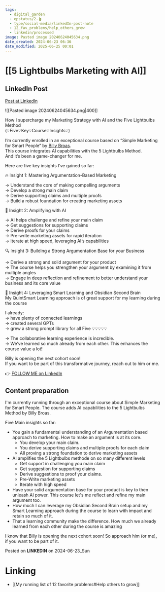 ```yaml
---
tags:
  - digital_garden
  - epstatus/2-🪴
  - type/social-media/linkedIn-post-note
  - 12_fav_problems/help_others_grow
  - linkedin/processed
image: Pasted image 20240624045634.png
date_created: 2024-06-23 06:36
date_modified: 2025-06-25 00:01
---
```

# [[5 Lightbulbs Marketing with AI]]

## LinkedIn Post

[Post at LinkedIn](https://www.linkedin.com/posts/sebastiankamilli_how-i-supercharge-my-marketing-strategy-with-activity-7210553087738941440-2pUA?utm_source=share&utm_medium=member_desktop)

![[Pasted image 20240624045634.png|400]]

How I supercharge my Marketing Strategy with AI and the Five Lightbulbs Method  
(💡Five💡Key💡Course💡Insights💡)  
  
I’m currently enrolled in an exceptional course based on “Simple Marketing for Smart People” by [](https://www.linkedin.com/in/ACoAAADIwlUBRzxXl9jQaCOCKhUAm_B_BF8XDYg)[Billy Broas](https://www.linkedin.com/in/billybroas/).  
This course integrates AI capabilities with the 5 Lightbulbs Method.  
And it’s been a game-changer for me.  
  
Here are five key insights I’ve gained so far:  
  
🔥 Insight 1: Mastering Argumentation-Based Marketing  
  
→ Understand the core of making compelling arguments  
→ Develop a strong main claim  
→ Derive supporting claims and multiple proofs  
→ Build a robust foundation for creating marketing assets  
  
🤖 Insight 2: Amplifying with AI  
  
→ AI helps challenge and refine your main claim  
→ Get suggestions for supporting claims  
→ Derive proofs for your claims  
→ Pre-write marketing assets for rapid iteration  
→ Iterate at high speed, leveraging AI’s capabilities  
  
🔍 Insight 3: Building a Strong Argumentation Base for your Business  
  
→ Derive a strong and solid argument for your product  
→ The course helps you strengthen your argument by examining it from multiple angles  
→ Engage in deep reflection and refinement to better understand your business and its core value  
  
🧠 Insight 4: Leveraging Smart Learning and Obsidian Second Brain  
My QuintSmart Learning approach is of great support for my learning during the course  
  
I already:  
→ have plenty of connected learnings  
→ created several GPTs  
→ grew a strong prompt library for all Five 💡💡💡💡💡  

→ The collaborative learning experience is incredible.  
→ We’ve learned so much already from each other. This enhances the course value a lot!  
  
Billy is opening the next cohort soon!  
If you want to be part of this transformative journey, reach out to him or me.

👉 [FOLLOW ME on LinkedIn](https://www.linkedin.com/comm/mynetwork/discovery-see-all?usecase=PEOPLE_FOLLOWS&followMember=sebastiankamilli)

## Content preparation

I'm currently running through an exceptional course about Simple Marketing for Smart People. The course adds AI capabilities to the 5 Lightbulbs Method by Billy Broas. 

Five Main insights so far:
+ You gain a fundamental understanding of an Argumentation based approach to marketing. How to make an argument is at its core. 
	+ You develop your main claim. 
	+ You derive supporting claims and multiple proofs for each claim
	+ All proving a strong foundation to derive marketing assets
+ AI amplifies the 5 Lightbulbs methode on so many different levels
	+ Get support in challenging you main claim
	+ Get suggestion for supporting claims
	+ Derive suggestions to proof your claims. 
	+ Pre-Write marketing assets
	+ Iterate with high speed
+ Have your solid argumentation base for your product is key to then unleash AI power. This course let's me reflect and refine my main argument too. 
+ How much I can leverage my Obsidian Second Brain setup and my Smart Learning approach during the course to learn with impact and retain so much of it.
+ That a learning community make the difference. How much we already learned from each other during the course is amazing

I know that Billy is opening the next cohort soon! So approach him (or me), if you want to be part of it.

Posted on **LINKEDIN** on 2024-06-23_Sun

# Linking

+ [[My running list of 12 favorite problems#Help others to grow]]